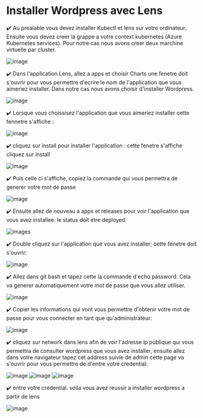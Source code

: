 # Installer Wordpress avec Lens

:heavy_check_mark: Au prealable vous devez installer Kubectl et lens sur votre ordinateur. Ensuite vous devez creer la grappe a votre context kubernetes  (Azure Kubernetes services). Pour notre cas nous avons creer deux marchine virtuelle par cluster.

![image](images/cluster.JPG)

:heavy_check_mark: Dans l'application Lens, allez a apps et choisir Charts une fenetre doit s'ouvrir pour vous permettre d'ecrire le nom de l'application que vous aimeriez installer. Dans notre cas nous avons choisir d'installer Wordpress.

![image](images/2.JPG)

:heavy_check_mark: Lorsque vous choissisez l'application que vous aimeriez installer cette fennetre s'affiche :

![image](images/3.JPG)

:heavy_check_mark: cliquez sur install pour installer l'application :
cette fenetre s'affiche cliquez sur install

![image](images/4.JPG)

:heavy_check_mark: Puis celle ci s'affiche, copiez la commande qui vous permettra de generer votre mot de passe

![image](images/5.JPG)

:heavy_check_mark: Ensuite allez de nouveau a apps et releases pour voir l'application que vous avez installee. le status doit etre deployed.

![images](images/13.JPG)

:heavy_check_mark: Double cliquez sur l'application que vous avez installer; cette fenetre doit s'ouvrir:

![image](images/14.JPG)

:heavy_check_mark: Allez dans git bash et tapez cette la commande d'echo password. Cela va generer automatiquement votre mot de passe que vous allez utiliser.

![image](images/6.JPG)

:heavy_check_mark: Copier les informations qui vont vous permettre d'obtenir votre mot de passe pour vous connecter en tant que qu'administrateur:

![image](images/8.JPG)



:heavy_check_mark: cliquez sur network dans lens afin de voir l'adresse ip publique qui vous permettra de consulter wordpress que vous avez installer, ensuite allez dans votre navigateur tapez cet address suivie de admin cette page va s'ouvrir pour vous permettre de d'entre votre credential:

![image](images/12.JPG)
![image](images/9.JPG)
![image](images/10.JPG)


:heavy_check_mark: entre votre credential. voila vous avez reussir a installer wordpress a partir de lens

![image](images/11.JPG)






